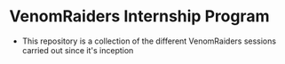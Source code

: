 # VenomRaiders Internship Program

- This repository is a collection of the different VenomRaiders sessions carried out since it's inception
